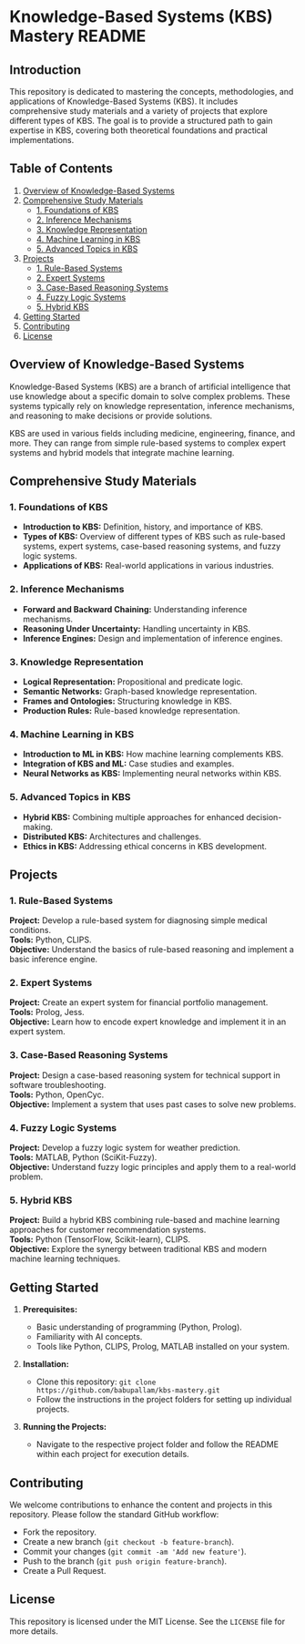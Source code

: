 # Knowledge-Based Systems (KBS) Mastery README

## Introduction
This repository is dedicated to mastering the concepts, methodologies, and applications of Knowledge-Based Systems (KBS). It includes comprehensive study materials and a variety of projects that explore different types of KBS. The goal is to provide a structured path to gain expertise in KBS, covering both theoretical foundations and practical implementations.

## Table of Contents
1. [Overview of Knowledge-Based Systems](#overview-of-knowledge-based-systems)
2. [Comprehensive Study Materials](#comprehensive-study-materials)
   - [1. Foundations of KBS](#1-foundations-of-kbs)
   - [2. Inference Mechanisms](#2-inference-mechanisms)
   - [3. Knowledge Representation](#3-knowledge-representation)
   - [4. Machine Learning in KBS](#4-machine-learning-in-kbs)
   - [5. Advanced Topics in KBS](#5-advanced-topics-in-kbs)
3. [Projects](#projects)
   - [1. Rule-Based Systems](#1-rule-based-systems)
   - [2. Expert Systems](#2-expert-systems)
   - [3. Case-Based Reasoning Systems](#3-case-based-reasoning-systems)
   - [4. Fuzzy Logic Systems](#4-fuzzy-logic-systems)
   - [5. Hybrid KBS](#5-hybrid-kbs)
4. [Getting Started](#getting-started)
5. [Contributing](#contributing)
6. [License](#license)

## Overview of Knowledge-Based Systems
Knowledge-Based Systems (KBS) are a branch of artificial intelligence that use knowledge about a specific domain to solve complex problems. These systems typically rely on knowledge representation, inference mechanisms, and reasoning to make decisions or provide solutions.

KBS are used in various fields including medicine, engineering, finance, and more. They can range from simple rule-based systems to complex expert systems and hybrid models that integrate machine learning.

## Comprehensive Study Materials

### 1. Foundations of KBS
- **Introduction to KBS:** Definition, history, and importance of KBS.
- **Types of KBS:** Overview of different types of KBS such as rule-based systems, expert systems, case-based reasoning systems, and fuzzy logic systems.
- **Applications of KBS:** Real-world applications in various industries.

### 2. Inference Mechanisms
- **Forward and Backward Chaining:** Understanding inference mechanisms.
- **Reasoning Under Uncertainty:** Handling uncertainty in KBS.
- **Inference Engines:** Design and implementation of inference engines.

### 3. Knowledge Representation
- **Logical Representation:** Propositional and predicate logic.
- **Semantic Networks:** Graph-based knowledge representation.
- **Frames and Ontologies:** Structuring knowledge in KBS.
- **Production Rules:** Rule-based knowledge representation.

### 4. Machine Learning in KBS
- **Introduction to ML in KBS:** How machine learning complements KBS.
- **Integration of KBS and ML:** Case studies and examples.
- **Neural Networks as KBS:** Implementing neural networks within KBS.

### 5. Advanced Topics in KBS
- **Hybrid KBS:** Combining multiple approaches for enhanced decision-making.
- **Distributed KBS:** Architectures and challenges.
- **Ethics in KBS:** Addressing ethical concerns in KBS development.

## Projects

### 1. Rule-Based Systems
**Project:** Develop a rule-based system for diagnosing simple medical conditions.  
**Tools:** Python, CLIPS.  
**Objective:** Understand the basics of rule-based reasoning and implement a basic inference engine.

### 2. Expert Systems
**Project:** Create an expert system for financial portfolio management.  
**Tools:** Prolog, Jess.  
**Objective:** Learn how to encode expert knowledge and implement it in an expert system.

### 3. Case-Based Reasoning Systems
**Project:** Design a case-based reasoning system for technical support in software troubleshooting.  
**Tools:** Python, OpenCyc.  
**Objective:** Implement a system that uses past cases to solve new problems.

### 4. Fuzzy Logic Systems
**Project:** Develop a fuzzy logic system for weather prediction.  
**Tools:** MATLAB, Python (SciKit-Fuzzy).  
**Objective:** Understand fuzzy logic principles and apply them to a real-world problem.

### 5. Hybrid KBS
**Project:** Build a hybrid KBS combining rule-based and machine learning approaches for customer recommendation systems.  
**Tools:** Python (TensorFlow, Scikit-learn), CLIPS.  
**Objective:** Explore the synergy between traditional KBS and modern machine learning techniques.

## Getting Started
1. **Prerequisites:** 
   - Basic understanding of programming (Python, Prolog).
   - Familiarity with AI concepts.
   - Tools like Python, CLIPS, Prolog, MATLAB installed on your system.

2. **Installation:**
   - Clone this repository: `git clone https://github.com/babupallam/kbs-mastery.git`
   - Follow the instructions in the project folders for setting up individual projects.

3. **Running the Projects:**
   - Navigate to the respective project folder and follow the README within each project for execution details.

## Contributing
We welcome contributions to enhance the content and projects in this repository. Please follow the standard GitHub workflow:
- Fork the repository.
- Create a new branch (`git checkout -b feature-branch`).
- Commit your changes (`git commit -am 'Add new feature'`).
- Push to the branch (`git push origin feature-branch`).
- Create a Pull Request.

## License
This repository is licensed under the MIT License. See the `LICENSE` file for more details.
